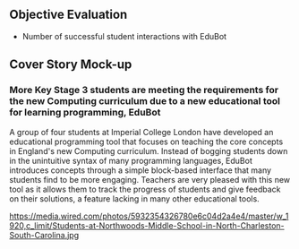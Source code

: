 ## Objective Evaluation

* Number of successful student interactions with EduBot

## Cover Story Mock-up

### More Key Stage 3 students are meeting the requirements for the new Computing curriculum due to a new educational tool for learning programming, EduBot

A group of four students at Imperial College London have developed an educational programming tool that focuses on teaching the core concepts in England's new Computing curriculum. Instead of bogging students down in the unintuitive syntax of many programming languages, EduBot introduces concepts through a simple block-based interface that many students find to be more engaging. Teachers are very pleased with this new tool as it allows them to track the progress of students and give feedback on their solutions, a feature lacking in many other educational tools.

<https://media.wired.com/photos/5932354326780e6c04d2a4e4/master/w_1920,c_limit/Students-at-Northwoods-Middle-School-in-North-Charleston-South-Carolina.jpg>
